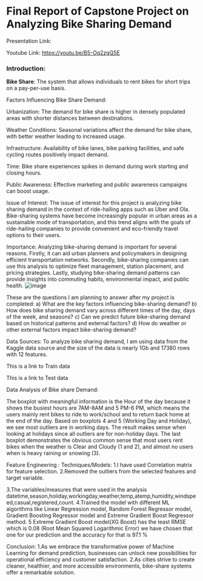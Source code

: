 # Final Report of Capstone Project on Analyzing Bike Sharing Demand

Presentation Link: 

Youtube Link: https://youtu.be/B5-Oq2zgQ5E

### Introduction:

**Bike Share**: The system that allows individuals to rent bikes for short trips on a pay-per-use basis.

Factors Influencing Bike Share Demand:

Urbanization: The demand for bike share is higher in densely populated areas with shorter distances between destinations.

Weather Conditions: Seasonal variations affect the demand for bike share, with better weather leading to increased usage.

Infrastructure: Availability of bike lanes, bike parking facilities, and safe cycling routes positively impact demand.

Time: Bike share experiences spikes in demand during work starting and closing hours.

Public Awareness: Effective marketing and public awareness campaigns can boost usage.


Issue of Interest:
The issue of interest for this project is analyzing bike sharing demand in the context of ride-hailing apps such as Uber and Ola. Bike-sharing systems have become increasingly popular in urban areas as a sustainable mode of transportation, and this trend aligns with the goals of ride-hailing companies to provide convenient and eco-friendly travel options to their users.

Importance:
Analyzing bike-sharing demand is important for several reasons. Firstly, it can aid urban planners and policymakers in designing efficient transportation networks. Secondly, bike-sharing companies can use this analysis to optimize fleet management, station placement, and pricing strategies. Lastly, studying bike-sharing demand patterns can provide insights into commuting habits, environmental impact, and public health.
![image](https://github.com/vasavi0417/Veerla_Data606/assets/42056699/de6940d8-bca3-42a4-b9fc-566dc836a2e5)

These are the questions I am planning to answer after my project is completed: a) What are the key factors influencing bike-sharing demand? b) How does bike sharing demand vary across different times of the day, days of the week, and seasons? c) Can we predict future bike-sharing demand based on historical patterns and external factors? d) How do weather or other external factors impact bike-sharing demand?

Data Sources:
To analyze bike sharing demand, I am using data from the Kaggle data source and the size of the data is nearly 1Gb and 17380 rows with 12 features.

This is a link to Train data

This is a link to Test data

Data Analysis of Bike share Demand:

The boxplot with meaningful information is the Hour of the day because it shows the busiest hours are 7AM-8AM and 5 PM-6 PM, which means the users mainly rent bikes to ride to work/school and to return back home at the end of the day. Based on boxplots 4 and 5 (Working Day and Holiday), we see most outliers are in working days. The result makes sense when looking at holidays since all outliers are for non-holiday days. The last boxplot demonstrates the obvious common sense that most users rent bikes when the weather is Clear and Cloudy (1 and 2), and almost no users when is heavy raining or snowing (3).



Feature Engineering :
Techniques/Models:
1.I have used Correlation matrix for feature selection.
2.Removed the outliers from the selected features and target variable.

3.The variables/measures that were used in the analysis datetime,season,holiday,workingday,weather,temp,atemp,humidity,windspeed,casual,registered,count.
4.Trained the model with different ML algorithms like Linear Regression model, Random Forest Regressor model, Gradient Boosting Regressor model and Extreme Gradient Boost Regressor method.
5 Extreme Gradient Boost model(XG Boost) has the least RMSE which is 0.08 (Root Mean Squared Logarithmic Error) we have chosen that one for our prediction and the accuracy for that is 97.1 %

Conclusion:
1.As we embrace the transformative power of Machine Learning for demand prediction, businesses can unlock new possibilities for operational efficiency and customer satisfaction.
2.As cities strive to create cleaner, healthier, and more accessible environments, bike-share systems offer a remarkable solution.


